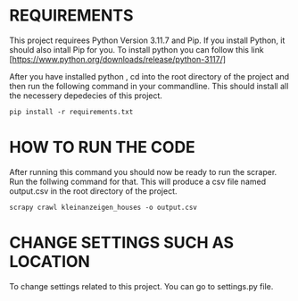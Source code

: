 
# REQUIREMENTS 
This project requirees Python Version 3.11.7 and Pip.
If you install Python, it should also intall Pip for you.
To install python you can follow this link [https://www.python.org/downloads/release/python-3117/]


After you have installed python , cd into the root directory of the project and then run the following command in your commandline.
This should install all the necessery depedecies of this project.

``` pip install -r requirements.txt ``` 

# HOW TO RUN THE CODE
After running this command you should now be ready to run the scraper. Run the follwing command for that.
This will produce a csv file named output.csv in the root directory of the project.

``` scrapy crawl kleinanzeigen_houses -o output.csv ```

# CHANGE SETTINGS SUCH AS LOCATION
To change settings related to this project. You can go to settings.py file.
